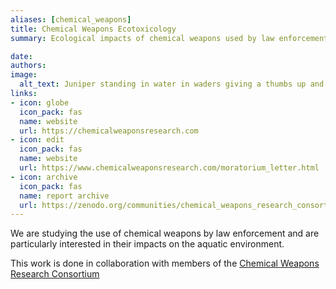 ```yaml
---
aliases: [chemical_weapons]
title: Chemical Weapons Ecotoxicology
summary: Ecological impacts of chemical weapons used by law enforcement to suppress Black Lives Matter protests. 

date: 
authors: 
image:
  alt_text: Juniper standing in water in waders giving a thumbs up and holding a sieve with sediment from the Willamette River, including an intact Pepperball.
links:
- icon: globe
  icon_pack: fas
  name: website
  url: https://chemicalweaponsresearch.com
- icon: edit
  icon_pack: fas
  name: website
  url: https://www.chemicalweaponsresearch.com/moratorium_letter.html
- icon: archive
  icon_pack: fas
  name: report archive
  url: https://zenodo.org/communities/chemical_weapons_research_consortium/
---
```


We are studying the use of chemical weapons by law enforcement and are particularly interested in their impacts on the aquatic environment.

This work is done in collaboration with members of the [Chemical Weapons Research Consortium](https://chemicalweaponsresearch.com)